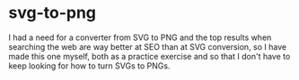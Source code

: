 # svg-to-png

I had a need for a converter from SVG to PNG and the top results when searching the web are way better at SEO than at SVG conversion, so I have made this one myself, both as a practice exercise and so that I don't have to keep looking for how to turn SVGs to PNGs.
